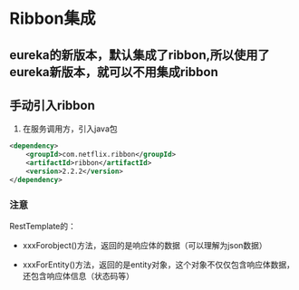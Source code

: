 # Ribbon集成

## eureka的新版本，默认集成了ribbon,所以使用了eureka新版本，就可以不用集成ribbon

##  手动引入ribbon

1. 在服务调用方，引入java包

```xml
<dependency>
    <groupId>com.netflix.ribbon</groupId>
    <artifactId>ribbon</artifactId>
    <version>2.2.2</version>
</dependency>
```





### 注意

RestTemplate的：

- xxxForobject()方法，返回的是响应体的数据（可以理解为json数据）

- xxxForEntity()方法，返回的是entity对象，这个对象不仅仅包含响应体数据，还包含响应体信息（状态码等）